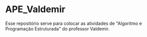 # APE_Valdemir
Esse repositório serve para colocar as atividades de "Algoritmo e Programação Estruturada" do professor Valdemir.
